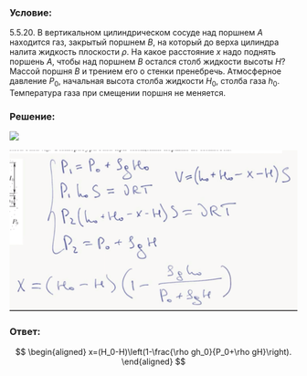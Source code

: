 ###  Условие:

$5.5.20.$ В вертикальном цилиндрическом сосуде над поршнем $A$ находится газ, закрытый поршнем $B$, на который до верха цилиндра налита жидкость плоскости $\rho$. На какое расстояние $x$ надо поднять поршень $A$, чтобы над поршнем $B$ остался столб жидкости высоты $H$? Массой поршня $B$ и трением его о стенки пренебречь. Атмосферное давление $P_0$, начальная высота столба жидкости $H_0$, столба газа $h_0$. Температура газа при смещении поршня не меняется.

###  Решение:

![](https://www.youtube.com/embed/1deoeGj8xE4)

![|1509x845, 67%](../../img/5.5.20/01.png)

###  Ответ:

$$
\begin{aligned}
x=(H_0-H)\left(1-\frac{\rho gh_0}{P_0+\rho gH}\right).
\end{aligned}
$$